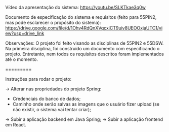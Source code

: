 Vídeo da apresentação do sistema: 
  https://youtu.be/SLKTkae3q0w

Documento de especificação do sistema e requisitos (feito para 55PIN2, mas pode esclarecer o propósito do sistema):
  https://drive.google.com/file/d/1Ohv4RdQnXVqcxiCT9uiv8UEOOxjaUTC1/view?usp=drive_link

Observações:
  O projeto foi feito visando as disciplinas de 55PIN2 e 55DSW. Na primeira disciplina, foi construído um documento com 
  especificando o projeto. Entretanto, nem todos os requisitos descritos foram implementados até o momento.

=========

Instruções para rodar o projeto:

-> Alterar nas propriedades do projeto Spring:
  * Credenciais do banco de dados;
  * Caminho onde serão salvas as imagens que o usuário fizer upload (se não existir, o sistema vai tentar criar);

-> Subir a aplicação backend em Java Spring;
-> Subir a aplicação frontend em React.
